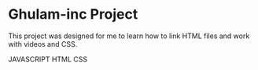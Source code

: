 # Ghulam-inc Project

This project was designed for me to learn how to link HTML files and work with videos and CSS.

JAVASCRIPT
HTML
CSS
